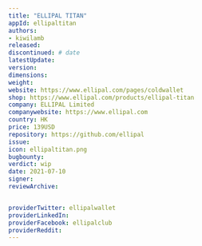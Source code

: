 ```yaml
---
title: "ELLIPAL TITAN"
appId: ellipaltitan
authors:
- kiwilamb
released: 
discontinued: # date
latestUpdate:
version:
dimensions: 
weight: 
website: https://www.ellipal.com/pages/coldwallet
shop: https://www.ellipal.com/products/ellipal-titan
company: ELLIPAL Limited
companywebsite: https://www.ellipal.com
country: HK
price: 139USD
repository: https://github.com/ellipal
issue:
icon: ellipaltitan.png
bugbounty:
verdict: wip
date: 2021-07-10
signer:
reviewArchive:


providerTwitter: ellipalwallet
providerLinkedIn: 
providerFacebook: ellipalclub
providerReddit: 
---
```



